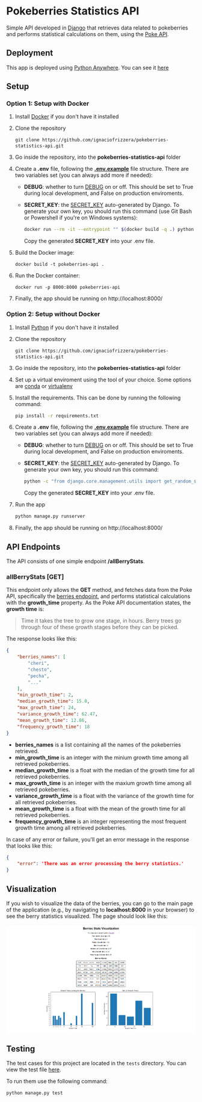 # Pokeberries Statistics API

Simple API developed in [Django](https://www.djangoproject.com/) that retrieves data related to pokeberries and performs statistical calculations on them, using the [Poke API](https://pokeapi.co/docs/v2#berries).

## Deployment
This app is deployed using [Python Anywhere](https://pythonanywhere.com/). You can see it [here](https://ignaciofrizzera.pythonanywhere.com/)

## Setup

### Option 1: Setup with Docker
1) Install [Docker](https://www.docker.com/) if you don't have it installed

2) Clone the repository
    ```
    git clone https://github.com/ignaciofrizzera/pokeberries-statistics-api.git
    ```

3)  Go inside the repository, into the **pokeberries-statistics-api** folder

4) Create a **.env** file, following the [**.env.example**](.env.example) file structure. There are two variables set (you can always add more if needed):
    * **DEBUG**: whether to turn [DEBUG](https://docs.djangoproject.com/en/5.1/ref/settings/#std-setting-DEBUG) on or off. This should be set to True during local development, and False on production enviroments.
    * **SECRET_KEY**: the [SECRET_KEY](https://docs.djangoproject.com/en/5.1/ref/settings/#secret-key) auto-generated by Django. To generate your own key, you should run this command (use Git Bash or Powershell if you're on Windows systems):
        
        ```bash
        docker run --rm -it --entrypoint "" $(docker build -q .) python -c "from django.core.management.utils import get_random_secret_key; print(get_random_secret_key())"
        ```
        Copy the generated **SECRET_KEY** into your .env file.
5) Build the Docker image:
    ```
    docker build -t pokeberries-api .
    ```
6) Run the Docker container:
    ```
    docker run -p 8000:8000 pokeberries-api
    ``` 
7) Finally, the app should be running on http://localhost:8000/

### Option 2: Setup without Docker
1) Install [Python](https://www.python.org/downloads/) if you don't have it installed

2) Clone the repository
    ```
    git clone https://github.com/ignaciofrizzera/pokeberries-statistics-api.git
    ```

3) Go inside the repository, into the **pokeberries-statistics-api** folder

4) Set up a virtual enviroment using the tool of your choice. Some options are [conda](https://anaconda.org/anaconda/conda) or [virtualenv](https://virtualenv.pypa.io/en/latest/)

5) Install the requirements. This can be done by running the following command:
   ```bash
   pip install -r requirements.txt
   ```

6) Create a **.env** file, following the [**.env.example**](.env.example) file structure. There are two variables set (you can always add more if needed):
    * **DEBUG**: whether to turn [DEBUG](https://docs.djangoproject.com/en/5.1/ref/settings/#std-setting-DEBUG) on or off. This should be set to True during local development, and False on production enviroments.
    * **SECRET_KEY**: the [SECRET_KEY](https://docs.djangoproject.com/en/5.1/ref/settings/#secret-key) auto-generated by Django. To generate your own key, you should run this command:
        
        ```bash
        python -c "from django.core.management.utils import get_random_secret_key; print(get_random_secret_key())"
        ```
        Copy the generated **SECRET_KEY** into your .env file.

7) Run the app
   ```bash
   python manage.py runserver
   ```

8) Finally, the app should be running on http://localhost:8000/

## API Endpoints

The API consists of one simple endpoint **/allBerryStats**.

### allBerryStats [GET]
This endpoint only allows the **GET** method, and fetches data from the Poke API, specifically the [berries endpoint](https://pokeapi.co/docs/v2#berries-section), and performs statistical calculations with the **growth_time** property. As the Poke API documentation states, the **growth time** is:
> Time it takes the tree to grow one stage, in hours. Berry trees go through four of these growth stages before they can be picked.

The response looks like this:

```json
{
    "berries_names": [
        "cheri",
        "chesto",
        "pecha",
        "..."
    ],
    "min_growth_time": 2,
    "median_growth_time": 15.0,
    "max_growth_time": 24,
    "variance_growth_time": 62.47,
    "mean_growth_time": 12.86,
    "frequency_growth_time": 18
}
```

* **berries_names** is a list containing all the names of the pokeberries retrieved.
* **min_growth_time** is an integer with the minium growth time among all retrieved pokeberries.
* **median_growth_time** is a float with the median of the growth time for all retrieved pokeberries.
* **max_growth_time** is an integer with the maxium growth time among all retrieved pokeberries.
* **variance_growth_time** is a float with the variance of the growth time for all retrieved pokeberries.
* **mean_growth_time** is a float with the mean of the growth time for all retrieved pokeberries.
* **frequency_growth_time** is an integer representing the most frequent growth time among all retrieved pokeberries.

In case of any error or failure, you'll get an error message in the response that looks like this:

```json
{
    "error": 'There was an error processing the berry statistics.'
}
```

## Visualization
If you wish to visualize the data of the berries, you can go to the main page of the application (e.g., by navigating to **localhost:8000** in your browser) to see the berry statistics visualized. The page should look like this:

![Visualization](static/berries_visualization.png)


## Testing

The test cases for this project are located in the `tests` directory. You can view the test file [here](./tests/tests_berries.py).

To run them use the following command:
```bash
python manage.py test
```

